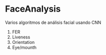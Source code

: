 # FaceAnalysis
Varios algoritmos de análisis facial usando CNN
1. FER
2. Liveness
3. Orientation
4. Eye/mounth
